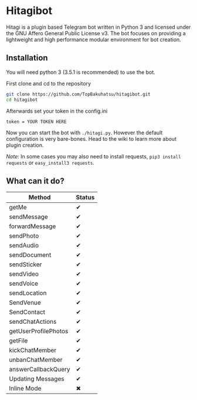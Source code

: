 # Hitagibot

Hitagi is a plugin based Telegram bot written in Python 3 and licensed under the GNU Affero General Public License
v3. The bot focuses on providing a lightweight and high performance modular environment for bot creation.

## Installation
You will need python 3 (3.5.1 is recommended) to use the bot.

First clone and cd to the repository
```bash
git clone https://github.com/TopBakuhatsu/hitagibot.git
cd hitagibot
```
Afterwards set your token in the config.ini
```
token = YOUR TOKEN HERE
```

Now you can start the bot with `./hitagi.py`. However the default configuration is very bare-bones. Head to the wiki to
learn more about plugin creation.


*Note:* In some cases you may also need to install requests, `pip3 install requests` or `easy_install3 requests`.


## What can it do?
| Method               | Status |
| -------------------- | ------ |
| getMe                | ✔      |
| sendMessage          | ✔      |
| forwardMessage       | ✔      |
| sendPhoto            | ✔      |
| sendAudio            | ✔      |
| sendDocument         | ✔      |
| sendSticker          | ✔      |
| sendVideo            | ✔      |
| sendVoice            | ✔      |
| sendLocation         | ✔      |
| SendVenue            | ✔      |
| SendContact          | ✔      |
| sendChatActions      | ✔      |
| getUserProfilePhotos | ✔      |
| getFile              | ✔      |
| kickChatMember       | ✔      |
| unbanChatMember      | ✔      |
| answerCallbackQuery  | ✔      |
| Updating Messages    | ✔      |
| Inline Mode          | ✖      |

